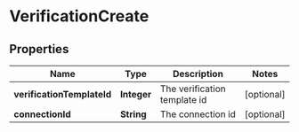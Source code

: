 

# VerificationCreate

## Properties

Name | Type | Description | Notes
------------ | ------------- | ------------- | -------------
**verificationTemplateId** | **Integer** | The verification template id |  [optional]
**connectionId** | **String** | The connection id |  [optional]



